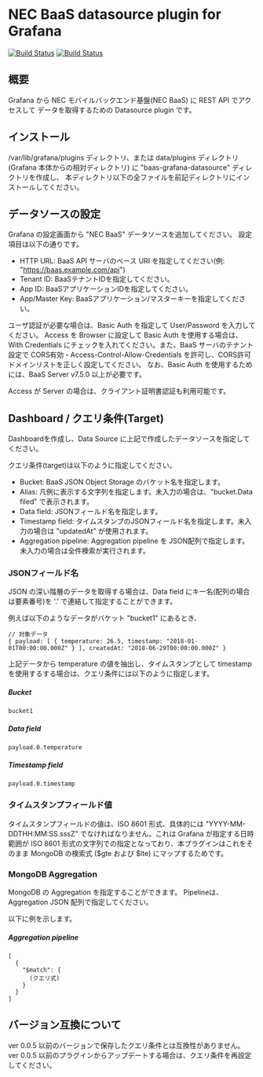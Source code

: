 NEC BaaS datasource plugin for Grafana
======================================

[![Build Status](https://travis-ci.org/nec-baas/grafana-baas-object-datasource.svg?branch=master)](https://travis-ci.org/nec-baas/grafana-baas-object-datasource)
[![Build Status](https://travis-ci.org/nec-baas/grafana-baas-object-datasource.svg?branch=develop)](https://travis-ci.org/nec-baas/grafana-baas-object-datasource)

概要
----

Grafana から NEC モバイルバックエンド基盤(NEC BaaS) に REST API でアクセスして
データを取得するための  Datasource plugin です。

インストール
------------

/var/lib/grafana/plugins ディレクトリ、または data/plugins ディレクトリ (Grafana 本体からの相対ディレクトリ)
に "baas-grafana-datasource" ディレクトリを作成し、
本ディレクトリ以下の全ファイルを前記ディレクトリにインストールしてください。

データソースの設定
-------------------

Grafana の設定画面から "NEC BaaS" データソースを追加してください。
設定項目は以下の通りです。

* HTTP URL: BaaS API サーバのベース URI を指定してください(例: "https://baas.example.com/api")
* Tenant ID: BaaSテナントIDを指定してください。
* App ID: BaaSアプリケーションIDを指定してください。
* App/Master Key: BaaSアプリケーション/マスターキーを指定してください。

ユーザ認証が必要な場合は、Basic Auth を指定して User/Password を入力してください。
Access を Browser に設定して Basic Auth を使用する場合は、With Credentials にチェックを入れてください。また、BaaS サーバのテナント設定で CORS有効・Access-Control-Allow-Credentials を許可し、CORS許可ドメインリストを正しく設定してください。
なお、Basic Auth を使用するためには、BaaS Server v7.5.0 以上が必要です。

Access が Server の場合は、クライアント証明書認証も利用可能です。

Dashboard / クエリ条件(Target)
-------------------------------

Dashboardを作成し、Data Source に上記で作成したデータソースを指定してください。

クエリ条件(target)は以下のように指定してください。

* Bucket: BaaS JSON Object Storage のバケット名を指定します。
* Alias: 凡例に表示する文字列を指定します。未入力の場合は、"bucket.Data filed" で表示されます。
* Data field: JSONフィールド名を指定します。
* Timestamp field: タイムスタンプのJSONフィールド名を指定します。未入力の場合は "updatedAt" が使用されます。
* Aggregation pipeline: Aggregation pipeline を JSON配列で指定します。未入力の場合は全件検索が実行されます。

### JSONフィールド名

JSON の深い階層のデータを取得する場合は、Data field にキー名(配列の場合は要素番号)を '.' で連結して指定することができます。

例えば以下のようなデータがバケット "bucket1" にあるとき、

    // 対象データ
    { payload: [ { temperature: 26.5, timestamp: "2018-01-01T00:00:00.000Z" } ], createdAt: "2018-06-29T00:00:00.000Z" }
    
上記データから temperature の値を抽出し、タイムスタンプとして timestamp を使用するする場合は、クエリ条件には以下のように指定します。

##### Bucket
    bucket1
##### Data field
    payload.0.temperature
##### Timestamp field
    payload.0.timestamp

### タイムスタンプフィールド値

タイムスタンプフィールドの値は、ISO 8601 形式、具体的には "YYYY-MM-DDTHH:MM:SS.sssZ" でなければなりません。これは Grafana が指定する日時範囲が ISO 8601 形式の文字列での指定となっており、本プラグインはこれをそのまま MongoDB の検索式 ($gte および $lte) にマップするためです。

### MongoDB Aggregation

MongoDB の Aggregation を指定することができます。
Pipelineは、Aggregation JSON 配列で指定してください。

以下に例を示します。

##### Aggregation pipeline

    [
      {
        "$match": {
          (クエリ式)
        }
      }
    ]

バージョン互換について
----------------------

ver 0.0.5 以前のバージョンで保存したクエリ条件とは互換性がありません。
ver 0.0.5 以前のプラグインからアップデートする場合は、クエリ条件を再設定してください。
